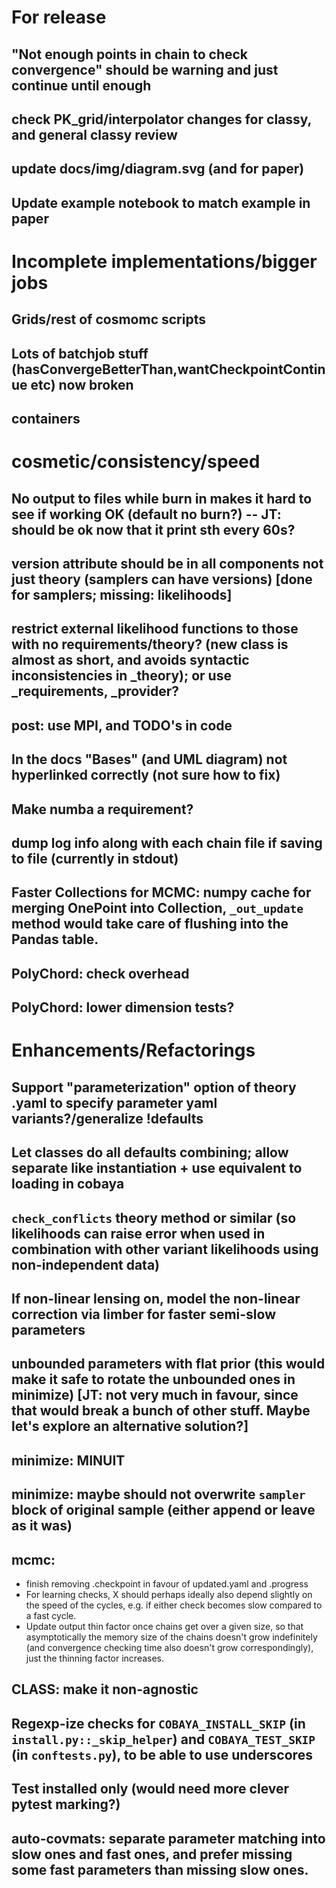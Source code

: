 # For release

## "Not enough points in chain to check convergence" should be warning and just continue until enough
## check PK_grid/interpolator changes for classy, and general classy review
## update docs/img/diagram.svg (and for paper)
## Update example notebook to match example in paper

# Incomplete implementations/bigger jobs
## Grids/rest of cosmomc scripts
## Lots of batchjob stuff (hasConvergeBetterThan,wantCheckpointContinue etc) now broken
## containers

# cosmetic/consistency/speed

## No output to files while burn in makes it hard to see if working OK (default no burn?) -- JT: should be ok now that it print sth every 60s?
## version attribute should be in all components not just theory (samplers can have versions) [done for samplers; missing: likelihoods]
## restrict external likelihood functions to those with no requirements/theory? (new class is almost as short, and avoids syntactic inconsistencies in _theory); or use _requirements, _provider?
## post: use MPI, and TODO's in code
## In the docs "Bases" (and UML diagram) not hyperlinked correctly (not sure how to fix)
## Make numba a requirement?
## dump log info along with each chain file if saving to file (currently in stdout)
## Faster Collections for MCMC: numpy cache for merging OnePoint into Collection, `_out_update` method would take care of flushing into the Pandas table.
## PolyChord: check overhead
## PolyChord: lower dimension tests?

# Enhancements/Refactorings

## Support "parameterization" option of theory .yaml to specify parameter yaml variants?/generalize !defaults
## Let classes do all defaults combining; allow separate like instantiation + use equivalent to loading in cobaya
## `check_conflicts` theory method or similar (so likelihoods can raise error when used in combination with other variant likelihoods using non-independent data)
## If non-linear lensing on, model the non-linear correction via limber for faster semi-slow parameters
## unbounded parameters with flat prior (this would make it safe to rotate the unbounded ones in minimize) [JT: not very much in favour, since that would break a bunch of other stuff. Maybe let's explore an alternative solution?]
## minimize: MINUIT
## minimize: maybe should not overwrite `sampler` block of original sample (either append or leave as it was)
## mcmc:
* finish removing .checkpoint in favour of updated.yaml and .progress
* For learning checks, X should perhaps ideally also depend slightly on the speed of the cycles, e.g. if either check becomes slow compared to a fast cycle.
* Update output thin factor once chains get over a given size, so that asymptotically the memory size of the chains doesn't grow indefinitely (and convergence checking time also doesn't grow correspondingly), just the thinning factor increases.
## CLASS: make it non-agnostic
## Regexp-ize checks for `COBAYA_INSTALL_SKIP` (in `install.py::_skip_helper`) and `COBAYA_TEST_SKIP` (in `conftests.py`), to be able to use underscores
## Test installed only (would need more clever pytest marking?)
## auto-covmats: separate parameter matching into slow ones and fast ones, and prefer missing some fast parameters than missing slow ones.
